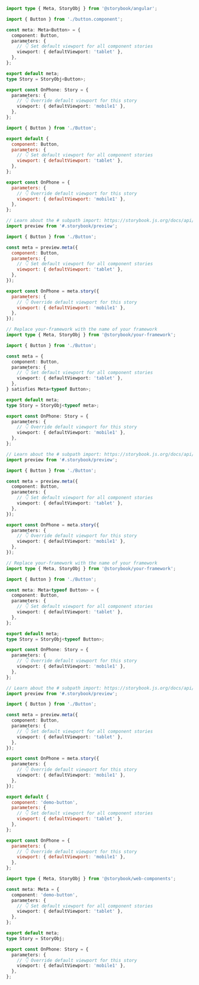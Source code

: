 ```ts filename="Button.stories.ts" renderer="angular" language="ts"
import type { Meta, StoryObj } from '@storybook/angular';

import { Button } from './button.component';

const meta: Meta<Button> = {
  component: Button,
  parameters: {
    // 👇 Set default viewport for all component stories
    viewport: { defaultViewport: 'tablet' },
  },
};

export default meta;
type Story = StoryObj<Button>;

export const OnPhone: Story = {
  parameters: {
    // 👇 Override default viewport for this story
    viewport: { defaultViewport: 'mobile1' },
  },
};
```

```js filename="Button.stories.js|jsx" renderer="common" language="js" tabTitle="CSF 3"
import { Button } from './Button';

export default {
  component: Button,
  parameters: {
    // 👇 Set default viewport for all component stories
    viewport: { defaultViewport: 'tablet' },
  },
};

export const OnPhone = {
  parameters: {
    // 👇 Override default viewport for this story
    viewport: { defaultViewport: 'mobile1' },
  },
};
```

```js filename="Button.stories.js|jsx" renderer="react" language="js" tabTitle="CSF Factory 🧪"
// Learn about the # subpath import: https://storybook.js.org/docs/api/csf/csf-factories#subpath-imports
import preview from '#.storybook/preview';

import { Button } from './Button';

const meta = preview.meta({
  component: Button,
  parameters: {
    // 👇 Set default viewport for all component stories
    viewport: { defaultViewport: 'tablet' },
  },
});

export const OnPhone = meta.story({
  parameters: {
    // 👇 Override default viewport for this story
    viewport: { defaultViewport: 'mobile1' },
  },
});
```

```ts filename="Button.stories.ts|tsx" renderer="common" language="ts-4-9" tabTitle="CSF 3"
// Replace your-framework with the name of your framework
import type { Meta, StoryObj } from '@storybook/your-framework';

import { Button } from './Button';

const meta = {
  component: Button,
  parameters: {
    // 👇 Set default viewport for all component stories
    viewport: { defaultViewport: 'tablet' },
  },
} satisfies Meta<typeof Button>;

export default meta;
type Story = StoryObj<typeof meta>;

export const OnPhone: Story = {
  parameters: {
    // 👇 Override default viewport for this story
    viewport: { defaultViewport: 'mobile1' },
  },
};
```

```ts filename="Button.stories.ts|tsx" renderer="react" language="ts-4-9" tabTitle="CSF Factory 🧪"
// Learn about the # subpath import: https://storybook.js.org/docs/api/csf/csf-factories#subpath-imports
import preview from '#.storybook/preview';

import { Button } from './Button';

const meta = preview.meta({
  component: Button,
  parameters: {
    // 👇 Set default viewport for all component stories
    viewport: { defaultViewport: 'tablet' },
  },
});

export const OnPhone = meta.story({
  parameters: {
    // 👇 Override default viewport for this story
    viewport: { defaultViewport: 'mobile1' },
  },
});
```

```ts filename="Button.stories.ts|tsx" renderer="common" language="ts" tabTitle="CSF 3"
// Replace your-framework with the name of your framework
import type { Meta, StoryObj } from '@storybook/your-framework';

import { Button } from './Button';

const meta: Meta<typeof Button> = {
  component: Button,
  parameters: {
    // 👇 Set default viewport for all component stories
    viewport: { defaultViewport: 'tablet' },
  },
};

export default meta;
type Story = StoryObj<typeof Button>;

export const OnPhone: Story = {
  parameters: {
    // 👇 Override default viewport for this story
    viewport: { defaultViewport: 'mobile1' },
  },
};
```

```ts filename="Button.stories.ts|tsx" renderer="react" language="ts" tabTitle="CSF Factory 🧪"
// Learn about the # subpath import: https://storybook.js.org/docs/api/csf/csf-factories#subpath-imports
import preview from '#.storybook/preview';

import { Button } from './Button';

const meta = preview.meta({
  component: Button,
  parameters: {
    // 👇 Set default viewport for all component stories
    viewport: { defaultViewport: 'tablet' },
  },
});

export const OnPhone = meta.story({
  parameters: {
    // 👇 Override default viewport for this story
    viewport: { defaultViewport: 'mobile1' },
  },
});
```

```js filename="Button.stories.js" renderer="web-components" language="js"
export default {
  component: 'demo-button',
  parameters: {
    // 👇 Set default viewport for all component stories
    viewport: { defaultViewport: 'tablet' },
  },
};

export const OnPhone = {
  parameters: {
    // 👇 Override default viewport for this story
    viewport: { defaultViewport: 'mobile1' },
  },
};
```

```ts filename="Button.stories.ts" renderer="web-components" language="ts"
import type { Meta, StoryObj } from '@storybook/web-components';

const meta: Meta = {
  component: 'demo-button',
  parameters: {
    // 👇 Set default viewport for all component stories
    viewport: { defaultViewport: 'tablet' },
  },
};

export default meta;
type Story = StoryObj;

export const OnPhone: Story = {
  parameters: {
    // 👇 Override default viewport for this story
    viewport: { defaultViewport: 'mobile1' },
  },
};
```
